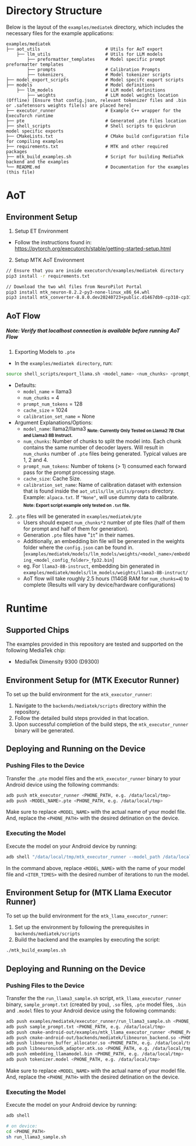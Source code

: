 # Directory Structure

Below is the layout of the `examples/mediatek` directory, which includes the necessary files for the example applications:

```plaintext
examples/mediatek
├── aot_utils                         # Utils for AoT export
    ├── llm_utils                     # Utils for LLM models
        ├── preformatter_templates    # Model specific prompt preformatter templates
        ├── prompts                   # Calibration Prompts
        ├── tokenizers_               # Model tokenizer scripts
├── model_export_scripts              # Model specifc export scripts
├── models                            # Model definitions
    ├── llm_models                    # LLM model definitions
        ├── weights                   # LLM model weights location (Offline) [Ensure that config.json, relevant tokenizer files and .bin or .safetensors weights file(s) are placed here]
├── executor_runner                   # Example C++ wrapper for the ExecuTorch runtime
├── pte                               # Generated .pte files location
├── shell_scripts                     # Shell scripts to quickrun model specific exports
├── CMakeLists.txt                    # CMake build configuration file for compiling examples
├── requirements.txt                  # MTK and other required packages
├── mtk_build_examples.sh             # Script for building MediaTek backend and the examples
└── README.md                         # Documentation for the examples (this file)
```
# AoT
## Environment Setup
1. Setup ET Environment
- Follow the instructions found in: https://pytorch.org/executorch/stable/getting-started-setup.html
2. Setup MTK AoT Environment
```bash
// Ensure that you are inside executorch/examples/mediatek directory
pip3 install -r requirements.txt

// Download the two whl files from NeuroPilot Portal
pip3 install mtk_neuron-8.2.2-py3-none-linux_x86_64.whl
pip3 install mtk_converter-8.8.0.dev20240723+public.d1467db9-cp310-cp310-manylinux_2_17_x86_64.manylinux2014_x86_64.whl
```

## AoT Flow
##### Note: Verify that localhost connection is available before running AoT Flow
1. Exporting Models to `.pte`
- In the `examples/mediatek directory`, run:
```bash
source shell_scripts/export_llama.sh <model_name> <num_chunks> <prompt_num_tokens> <cache_size> <calibration_set_name>
```
- Defaults:
    - `model_name` = llama3
    - `num_chunks` = 4
    - `prompt_num_tokens` = 128
    - `cache_size` = 1024
    - `calibration_set_name` = None
- Argument Explanations/Options:
    - `model_name`: llama2/llama3
    <sub>**Note: Currently Only Tested on Llama2 7B Chat and Llama3 8B Instruct.**</sub>
    - `num_chunks`: Number of chunks to split the model into. Each chunk contains the same number of decoder layers. Will result in `num_chunks` number of `.pte` files being generated. Typical values are 1, 2 and 4.
    - `prompt_num_tokens`: Number of tokens (> 1) consumed each forward pass for the prompt processing stage.
    - `cache_size`: Cache Size.
    - `calibration_set_name`: Name of calibration dataset with extension that is found inside the `aot_utils/llm_utils/prompts` directory. Example: `alpaca.txt`. If `"None"`, will use dummy data to calibrate.
    <sub>**Note: Export script example only tested on `.txt` file.**</sub>

2. `.pte` files will be generated in `examples/mediatek/pte`
    - Users should expect `num_chunks*2` number of pte files (half of them for prompt and half of them for generation).
    - Generation `.pte` files have "`1t`" in their names.
    - Additionally, an embedding bin file will be generated in the weights folder where the `config.json` can be found in. [`examples/mediatek/models/llm_models/weights/<model_name>/embedding_<model_config_folder>_fp32.bin`]
    - eg. For `llama3-8B-instruct`, embedding bin generated in `examples/mediatek/models/llm_models/weights/llama3-8B-instruct/`
    - AoT flow will take roughly 2.5 hours (114GB RAM for `num_chunks=4`) to complete (Results will vary by device/hardware configurations)

# Runtime
## Supported Chips

The examples provided in this repository are tested and supported on the following MediaTek chip:

- MediaTek Dimensity 9300 (D9300)

## Environment Setup for (MTK Executor Runner)

To set up the build environment for the `mtk_executor_runner`:

1. Navigate to the `backends/mediatek/scripts` directory within the repository.
2. Follow the detailed build steps provided in that location.
3. Upon successful completion of the build steps, the `mtk_executor_runner` binary will be generated.

## Deploying and Running on the Device

### Pushing Files to the Device

Transfer the `.pte` model files and the `mtk_executor_runner` binary to your Android device using the following commands:

```bash
adb push mtk_executor_runner <PHONE_PATH, e.g. /data/local/tmp>
adb push <MODEL_NAME>.pte <PHONE_PATH, e.g. /data/local/tmp>
```

Make sure to replace `<MODEL_NAME>` with the actual name of your model file. And, replace the `<PHONE_PATH>` with the desired detination on the device.

### Executing the Model

Execute the model on your Android device by running:

```bash
adb shell "/data/local/tmp/mtk_executor_runner --model_path /data/local/tmp/<MODEL_NAME>.pte --iteration <ITER_TIMES>"
```

In the command above, replace `<MODEL_NAME>` with the name of your model file and `<ITER_TIMES>` with the desired number of iterations to run the model.

## Environment Setup for (MTK Llama Executor Runner)

To set up the build environment for the `mtk_llama_executor_runner`:

1. Set up the environment by following the prerequisites in `backends/mediatek/scripts`
2. Build the backend and the examples by executing the script:
```bash
./mtk_build_examples.sh
```

## Deploying and Running on the Device

### Pushing Files to the Device

Transfer the the `run_llama3_sample.sh` script, `mtk_llama_executor_runner` binary, `sample_prompt.txt` (created by you), `.so` files, `.pte` model files, `.bin` and `.model` files to your Android device using the following commands:

```bash
adb push examples/mediatek/executor_runner/run_llama3_sample.sh <PHONE_PATH, e.g. /data/local/tmp>
adb push sample_prompt.txt <PHONE_PATH, e.g. /data/local/tmp>
adb push cmake-android-out/examples/mtk_llama_executor_runner <PHONE_PATH, e.g. /data/local/tmp>
adb push cmake-android-out/backends/mediatek/libneuron_backend.so <PHONE_PATH, e.g. /data/local/tmp>
adb push libneuron_buffer_allocator.so <PHONE_PATH, e.g. /data/local/tmp>
adb push libneuronusdk_adapter.mtk.so <PHONE_PATH, e.g. /data/local/tmp>
adb push embedding_llamamodel.bin <PHONE_PATH, e.g. /data/local/tmp>
adb push tokenizer.model <PHONE_PATH, e.g. /data/local/tmp>
```

Make sure to replace `<MODEL_NAME>` with the actual name of your model file. And, replace the `<PHONE_PATH>` with the desired detination on the device.

### Executing the Model

Execute the model on your Android device by running:

```bash
adb shell

# on device:
cd <PHONE_PATH>
sh run_llama3_sample.sh
```

